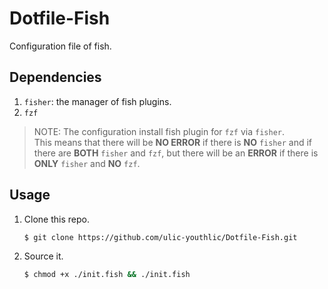 # Dotfile-Fish

Configuration file of fish.

## Dependencies
1. `fisher`: the manager of fish plugins.
2. `fzf`
> NOTE: The configuration install fish plugin for `fzf` via `fisher`.  
> This means that there will be **NO ERROR** if there is **NO** `fisher` and if there are **BOTH** `fisher` and `fzf`, but there will be an **ERROR** if there is **ONLY** `fisher` and **NO** `fzf`.

## Usage

1. Clone this repo.
    ```bash
    $ git clone https://github.com/ulic-youthlic/Dotfile-Fish.git
    ```
2. Source it.
    ```bash
    $ chmod +x ./init.fish && ./init.fish
    ```
